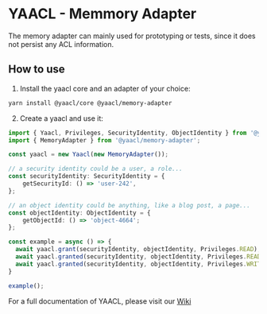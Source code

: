 # YAACL - Memmory Adapter

The memory adapter can mainly used for prototyping or tests, since it does not persist any ACL information.

## How to use

1. Install the yaacl core and an adapter of your choice:

```sh
yarn install @yaacl/core @yaacl/memory-adapter
```

2. Create a yaacl and use it:

```ts
import { Yaacl, Privileges, SecurityIdentity, ObjectIdentity } from '@yaacl/core';
import { MemoryAdapter } from '@yaacl/memory-adapter';

const yaacl = new Yaacl(new MemoryAdapter());

// a security identity could be a user, a role...
const securityIdentity: SecurityIdentity = {
	getSecurityId: () => 'user-242',
};

// an object identity could be anything, like a blog post, a page...
const objectIdentity: ObjectIdentity = {
	getObjectId: () => 'object-4664';
};

const example = async () => {
  await yaacl.grant(securityIdentity, objectIdentity, Privileges.READ);
  await yaacl.granted(securityIdentity, objectIdentity, Privileges.READ); // true
  await yaacl.granted(securityIdentity, objectIdentity, Privileges.WRITE) // false
}

example();
```

For a full documentation of YAACL, please visit our [Wiki](https://github.com/jeanfortheweb/yaacl/wiki)
